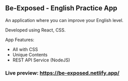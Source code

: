 ## Be-Exposed - English Practice App

An application where you can improve your English level.

Developed using React, CSS.

App Features:
- All with CSS
- Unique Contents
- REST API Service (NodeJS)

### **Live preview:** https://be-exposed.netlify.app/
